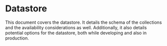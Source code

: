 # Datastore

This document covers the datastore. It details the schema of the collections and the availability considerations as well. Additionally, it also details potential options for the datastore, both while developing and also in production.
